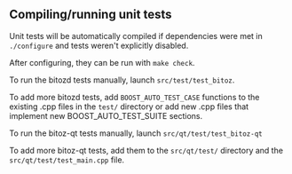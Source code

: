 Compiling/running unit tests
------------------------------------

Unit tests will be automatically compiled if dependencies were met in `./configure`
and tests weren't explicitly disabled.

After configuring, they can be run with `make check`.

To run the bitozd tests manually, launch `src/test/test_bitoz`.

To add more bitozd tests, add `BOOST_AUTO_TEST_CASE` functions to the existing
.cpp files in the `test/` directory or add new .cpp files that
implement new BOOST_AUTO_TEST_SUITE sections.

To run the bitoz-qt tests manually, launch `src/qt/test/test_bitoz-qt`

To add more bitoz-qt tests, add them to the `src/qt/test/` directory and
the `src/qt/test/test_main.cpp` file.
